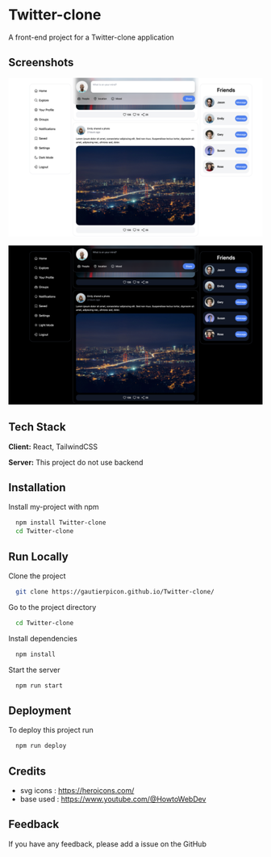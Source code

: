 
# Twitter-clone

A front-end project for a Twitter-clone application


## Screenshots

![App Screenshot](public/README-pictures/preview-light.png)

![App Screenshot](public/README-pictures/preview-dark.png)


## Tech Stack

**Client:** React, TailwindCSS

**Server:** This project do not use backend


## Installation

Install my-project with npm

```bash
  npm install Twitter-clone
  cd Twitter-clone
```
    
## Run Locally

Clone the project

```bash
  git clone https://gautierpicon.github.io/Twitter-clone/
```

Go to the project directory

```bash
  cd Twitter-clone
```

Install dependencies

```bash
  npm install
```

Start the server

```bash
  npm run start
```


## Deployment

To deploy this project run

```bash
  npm run deploy
```


## Credits

- svg icons : https://heroicons.com/
- base used : https://www.youtube.com/@HowtoWebDev


## Feedback

If you have any feedback, please add a issue on the GitHub
